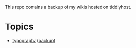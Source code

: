 This repo contains a backup of my wikis hosted on tiddlyhost.

# Topics

* [typography](https://typography.tiddlyhost.com/)  ([backup](https://designthinkerer.github.io/tw/typography))
